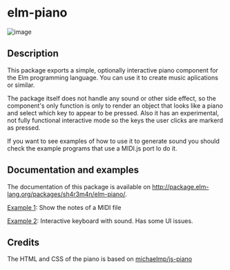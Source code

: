 # elm-piano

![image](https://raw.githubusercontent.com/sh4r3m4n/elm-piano/master/img/piano.png)

## Description

This package exports a simple, optionally interactive piano component for
the Elm programming language. You can use it to create music aplications or
similar.

The package itself does not handle any sound or other side effect, so the
component's only function is only to render an object that looks like a piano
and select which key to appear to be pressed. Also it has an experimental,
not fully functional interactive mode so the keys the user clicks are markerd
as pressed.

If you want to see examples of how to use it to generate sound you should 
check the example programs that use a MIDI.js port lo do it.

## Documentation and examples

The documentation of this package is available on http://package.elm-lang.org/packages/sh4r3m4n/elm-piano/.

[Example 1](https://sh4r3m4n.github.io/elm-piano/examples/playmidi.html): Show the notes of a MIDI file

[Example 2](https://sh4r3m4n.github.io/elm-piano/examples/interactive.html): Interactive keyboard with sound. Has some UI issues.

## Credits

The HTML and CSS of the piano is based on [michaelmp/js-piano][jspiano]

[jspiano]: https://github.com/michaelmp/js-piano
